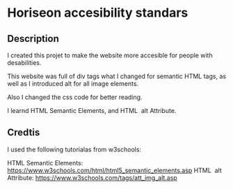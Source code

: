# Horiseon accesibility standars

## Description

I created this projet to make the website more accesible for people with desabilities. 

This website was full of div tags what I changed for semantic HTML tags, as well as I introduced alt for all image elements.

Also I changed the css code for better reading.

I learnd HTML Semantic Elements, and HTML <img> alt Attribute.

## Credtis

I used the following tutorialas from w3schools:

HTML Semantic Elements: https://www.w3schools.com/html/html5_semantic_elements.asp
HTML <img> alt Attribute: https://www.w3schools.com/tags/att_img_alt.asp